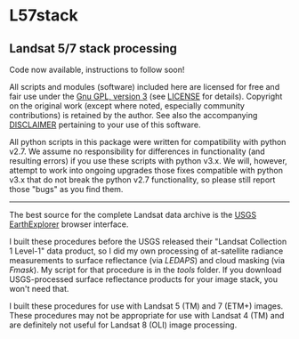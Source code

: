 # L57stack

## Landsat 5/7 stack processing

Code now available, instructions to follow soon!

All scripts and modules (software) included here are licensed for free and fair use under the [Gnu GPL, version 3](https://www.gnu.org/licenses/) (see [LICENSE](./LICENSE_GnuGPLv3.txt) for details). Copyright on the original work (except where noted, especially community contributions) is retained by the author. See also the accompanying [DISCLAIMER](./DISCLAIMER.txt) pertaining to your use of this software.

All python scripts in this package were written for compatibility with python v2.7. We assume no responsibility for differences in functionality (and resulting errors) if you use these scripts with python v3.x. We will, however, attempt to work into ongoing upgrades those fixes compatible with python v3.x that do not break the python v2.7 functionality, so please still report those "bugs" as you find them.

---

The best source for the complete Landsat data archive is the [USGS EarthExplorer](https://earthexplorer.usgs.gov/) browser interface.

I built these procedures before the USGS released their "Landsat Collection 1 Level-1" data product, so I did my own processing of at-satellite radiance measurements to surface reflectance (via *LEDAPS*) and cloud masking (via *Fmask*). My script for that procedure is in the *tools* folder. If you download USGS-processed surface reflectance products for your image stack, you won't need that.

I built these procedures for use with Landsat 5 (TM) and 7 (ETM+) images. These procedures may not be appropriate for use with Landsat 4 (TM) and are definitely not useful for Landsat 8 (OLI) image processing.
